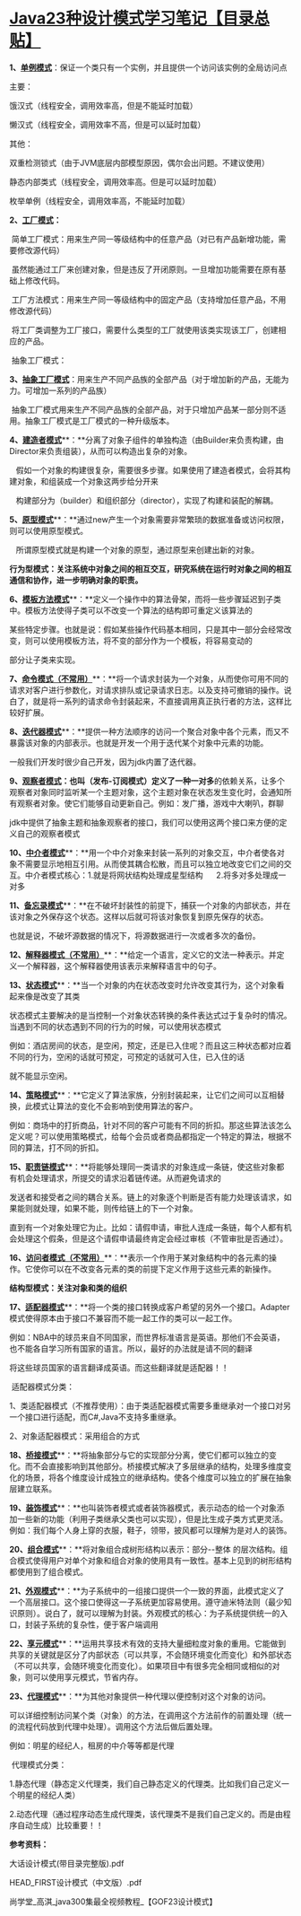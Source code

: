 # [Java23种设计模式学习笔记【目录总贴】](http://www.cnblogs.com/cxxjohnson/p/6403835.html)

**1、**[**单例​模式**](http://www.cnblogs.com/meet/p/5116398.html)：保证一个类只有一个实例，并且提供一个访问该实例的全局访问点

主要：

饿汉式（线程安全，调用效率高，但是不能延时加载）

懒汉式（线程安全，调用效率不高，但是可以延时加载）

其他：

双重检测锁式（由于JVM底层内部模型原因，偶尔会出问题。不建议使用）

静态内部类式（线程安全，调用效率高。但是可以延时加载）

枚举单例（线程安全，调用效率高，不能延时加载）

**2、**[**工厂模式**](http://www.cnblogs.com/meet/p/5116400.html)**：**

 简单工厂模式：用来生产同一等级结构中的任意产品（对已有产品新增功能，需要修改源代码）

 虽然能通过工厂来创建对象，但是违反了开闭原则。一旦增加功能需要在原有基础上修改代码。

 工厂方法模式：用来生产同一等级结构中的固定产品（支持增加任意产品，不用修改源代码）

 将工厂类调整为工厂接口，需要什么类型的工厂就使用该类实现该工厂，创建相应的产品。

 抽象工厂模式：

**3、**[**抽象工厂模式**](http://www.cnblogs.com/meet/p/5116400.html)：用来生产不同产品族的全部产品（对于增加新的产品，无能为力。可增加一系列的产品族）

 抽象工厂模式用来生产不同产品族的全部产品，对于只增加产品某一部分则不适用。抽象工厂模式是工厂模式的一种升级版本。

**4、**[**建造者​模式**](http://www.cnblogs.com/meet/p/5116401.html)**：**分离了对象子组件的单独构造（由Builder来负责构建，由Director来负责组装），从而可以构造出复杂的对象。

   假如一个对象的构建很复杂，需要很多步骤。如果使用了建造者模式，会将其构建对象，和组装成一个对象这两步给分开来

   构建部分为（builder）和组织部分（director），实现了构建和装配的解耦。

**5、**[**原型模式**](http://www.cnblogs.com/meet/p/5116404.html)**：**通过new产生一个对象需要非常繁琐的数据准备或访问权限，则可以使用原型模式。

   所谓原型模式就是构建一个对象的原型，通过原型来创建出新的对象。



**行为型模式：关注系统中对象之间的相互交互，研究系统在运行时对象之间的相互通信和协作，进一步明确对象的职责。**

**6、**[**模板方法模式**](http://www.cnblogs.com/meet/p/5116417.html)**：**定义一个操作中的算法骨架，而将一些步骤延迟到子类中。模板方法使得子类可以不改变一个算法的结构即可重定义该算法的

某些特定步骤。也就是说：假如某些操作代码基本相同，只是其中一部分会经常改变，则可以使用模板方法，将不变的部分作为一个模板，将容易变动的

部分让子类来实现。

**7、**[**命令模式（不常用）**](http://www.cnblogs.com/meet/p/5116430.html)**：**将一个请求封装为一个对象，从而使你可用不同的请求对客户进行参数化，对请求排队或记录请求日志。以及支持可撤销的操作。说白了，就是将一系列的请求命令封装起来，不直接调用真正执行者的方法，这样比较好扩展。

**8、**[**迭代器模式**](http://www.cnblogs.com/meet/p/5116437.html)**：**提供一种方法顺序的访问一个聚合对象中各个元素，而又不暴露该对象的内部表示。也就是开发一个用于迭代某个对象中元素的功能。

一般我们开发时很少自己开发，因为jdk内置了迭代器。

**9、**[**观察者模式**](http://www.cnblogs.com/meet/p/5116411.html)**：**也叫（发布-订阅模式）定义了一种**一对多**的依赖关系，让多个观察者对象同时监听某一个主题对象，这个主题对象在状态发生变化时，会通知所有观察者对象。使它们能够自动更新自己。例如：发广播，游戏中大喇叭，群聊

jdk中提供了抽象主题和抽象观察者的接口，我们可以使用这两个接口来方便的定义自己的观察者模式

**10、**[**中介者模式**](http://www.cnblogs.com/meet/p/5116432.html)**：**用一个中介对象来封装一系列的对象交互，中介者使各对象不需要显示地相互引用。从而使其耦合松散，而且可以独立地改变它们之间的交互。中介者模式核心：1.就是将网状结构处理成星型结构      2.将多对多处理成一对多

**11、**[**备忘录模式**](http://www.cnblogs.com/meet/p/5116407.html)**：**在不破坏封装性的前提下，捕获一个对象的内部状态，并在该对象之外保存这个状态。这样以后就可将该对象恢复到原先保存的状态。

也就是说，不破坏源数据的情况下，将源数据进行一次或者多次的备份。

**12、**[**解释器模式（不常用）**](http://www.cnblogs.com/meet/p/5116424.html)**：**给定一个语言，定义它的文法一种表示。并定义一个解释器，这个解释器使用该表示来解释语言中的句子。

**13、**[**状态模式**](http://www.cnblogs.com/meet/p/5116415.html)**：**当一个对象的内在状态改变时允许改变其行为，这个对象看起来像是改变了其类

状态模式主要解决的是当控制一个对象状态转换的条件表达式过于复杂时的情况。当遇到不同的状态遇到不同的行为的时候，可以使用状态模式

例如：酒店房间的状态，是空闲，预定，还是已入住呢？而且这三种状态都对应着不同的行为，空闲的话就可预定，可预定的话就可入住，已入住的话

就不能显示空闲。

**14、**[**策略模式**](http://www.cnblogs.com/meet/p/5116419.html)**：**它定义了算法家族，分别封装起来，让它们之间可以互相替换，此模式让算法的变化不会影响到使用算法的客户。

例如：商场中的打折商品，针对不同的客户可能有不同的折扣。那这些算法该怎么定义呢？可以使用策略模式，给每个会员或者商品都指定一个特定的算法，根据不同的算法，打不同的折扣。

**15、**[**职责链模式**](http://www.cnblogs.com/meet/p/5116440.html)**：**将能够处理同一类请求的对象连成一条链，使这些对象都有机会处理请求，所提交的请求沿着链传递。从而避免请求的

发送者和接受者之间的耦合关系。链上的对象逐个判断是否有能力处理该请求，如果能则就处理，如果不能，则传给链上的下一个对象。

直到有一个对象处理它为止。比如：请假申请，审批人连成一条链，每个人都有机会处理这个假条，但是这个请假申请最终肯定会经过审核（不管审批是否通过）。

**16、**[**访问者模式（不常用）**](http://www.cnblogs.com/meet/p/5116422.html)**：**表示一个作用于某对象结构中的各元素的操作。它使你可以在不改变各元素的类的前提下定义作用于这些元素的新操作。



**结构型模式：关注对象和类的组织**

**17、**[**适配器模式**](http://www.cnblogs.com/meet/p/5116467.html)**：**将一个类的接口转换成客户希望的另外一个接口。Adapter模式使得原本由于接口不兼容而不能一起工作的类可以一起工作。

例如：NBA中的球员来自不同国家，而世界标准语言是英语。那他们不会英语，也不能各自学习所有国家的语言。所以，最好的办法就是请不同的翻译

将这些球员国家的语言翻译成英语。而这些翻译就是适配器！！

 适配器模式分类：

1、类适配器模式（不推荐使用）：由于类适配器模式需要多重继承对一个接口对另一个接口进行适配，而C\#,Java不支持多重继承。

2、对象适配器模式：采用组合的方式

**18、**[**桥接模式**](http://www.cnblogs.com/meet/p/5116458.html)**：**将抽象部分与它的实现部分分离，使它们都可以独立的变化。而不会直接影响到其他部分。桥接模式解决了多层继承的结构，处理多维度变化的场景，将各个维度设计成独立的继承结构。使各个维度可以独立的扩展在抽象层建立联系。

**19、**[**装饰模式**](http://www.cnblogs.com/meet/p/5116450.html)**：**也叫装饰者模式或者装饰器模式，表示动态的给一个对象添加一些新的功能（利用子类继承父类也可以实现），但是比生成子类方式更灵活。例如：我们每个人身上穿的衣服，鞋子，领带，披风都可以理解为是对人的装饰。

**20、**[**组合模式**](http://www.cnblogs.com/meet/p/5116455.html)**：**将对象组合成树形结构以表示：部分--整体 的层次结构。组合模式使得用户对单个对象和组合对象的使用具有一致性。基本上见到的树形结构都使用到了组合模式。

**21、**[**外观模式**](http://www.cnblogs.com/meet/p/5116447.html)**：**为子系统中的一组接口提供一个一致的界面，此模式定义了一个高层接口。这个接口使得这一子系统更加容易使用。遵守迪米特法则（最少知识原则）。说白了，就可以理解为封装。外观模式的核心：为子系统提供统一的入口，封装子系统的复杂性，便于客户端调用

**22、**[**享元模式**](http://www.cnblogs.com/meet/p/5116445.html)**：**运用共享技术有效的支持大量细粒度对象的重用。它能做到共享的关键就是区分了内部状态（可以共享，不会随环境变化而变化）和外部状态（不可以共享，会随环境变化而变化）。如果项目中有很多完全相同或相似的对象，则可以使用享元模式，节省内存。

**23、**[**代理模式**](http://www.cnblogs.com/meet/p/5116464.html)**：**为其他对象提供一种代理以便控制对这个对象的访问。

可以详细控制访问某个类（对象）的方法，在调用这个方法前作的前置处理（统一的流程代码放到代理中处理）。调用这个方法后做后置处理。

例如：明星的经纪人，租房的中介等等都是代理

 代理模式分类：

1.静态代理（静态定义代理类，我们自己静态定义的代理类。比如我们自己定义一个明星的经纪人类）

2.动态代理（通过程序动态生成代理类，该代理类不是我们自己定义的。而是由程序自动生成）比较重要！！



**参考资料：**

大话设计模式\(带目录完整版\).pdf

HEAD\_FIRST设计模式（中文版）.pdf

尚学堂\_高淇\_java300集最全视频教程\_【GOF23设计模式】

